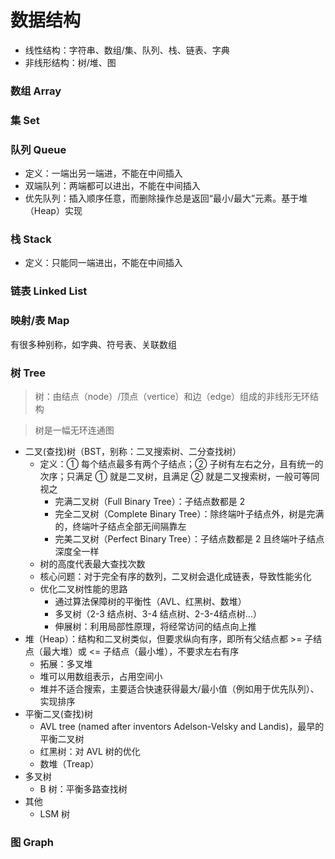 # 数据结构

- 线性结构：字符串、数组/集、队列、栈、链表、字典
- 非线形结构：树/堆、图

### 数组 Array

### 集 Set

### 队列 Queue

- 定义：一端出另一端进，不能在中间插入
- 双端队列：两端都可以进出，不能在中间插入
- 优先队列：插入顺序任意，而删除操作总是返回“最小/最大”元素。基于堆（Heap）实现


### 栈 Stack

- 定义：只能同一端进出，不能在中间插入

### 链表 Linked List

### 映射/表 Map

有很多种别称，如字典、符号表、关联数组


### 树 Tree

> 树：由结点（node）/顶点（vertice）和边（edge）组成的非线形无环结构

> 树是一幅无环连通图

- 二叉(查找)树（BST，别称：二叉搜索树、二分查找树）
    - 定义：① 每个结点最多有两个子结点；② 子树有左右之分，且有统一的次序；只满足 ① 就是二叉树，且满足 ② 就是二叉搜索树，一般可等同视之
        - 完满二叉树（Full Binary Tree）：子结点数都是 2
        - 完全二叉树（Complete Binary Tree）：除终端叶子结点外，树是完满的，终端叶子结点全部无间隔靠左
        - 完美二叉树（Perfect Binary Tree）：子结点数都是 2 且终端叶子结点深度全一样
    - 树的高度代表最大查找次数
    - 核心问题：对于完全有序的数列，二叉树会退化成链表，导致性能劣化
    - 优化二叉树性能的思路
        - 通过算法保障树的平衡性（AVL、红黑树、数堆）
        - 多叉树（2-3 结点树、3-4 结点树、2-3-4结点树...）
        - 伸展树：利用局部性原理，将经常访问的结点向上推
- 堆（Heap）：结构和二叉树类似，但要求纵向有序，即所有父结点都 >= 子结点（最大堆）或 <= 子结点（最小堆），不要求左右有序
    - 拓展：多叉堆
    - 堆可以用数组表示，占用空间小
    - 堆并不适合搜索，主要适合快速获得最大/最小值（例如用于优先队列）、实现排序
- 平衡二叉(查找)树
    - AVL tree (named after inventors Adelson-Velsky and Landis)，最早的平衡二叉树
    - 红黑树：对 AVL 树的优化
    - 数堆（Treap）
- 多叉树
    - B 树：平衡多路查找树
- 其他
    - LSM 树


### 图 Graph